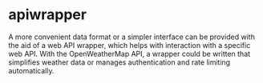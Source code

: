 # apiwrapper
A more convenient data format or a simpler interface can be provided with the aid of a web API wrapper, which helps with interaction with a specific web API. With the OpenWeatherMap API, a wrapper could be written that simplifies weather data or manages authentication and rate limiting automatically.
